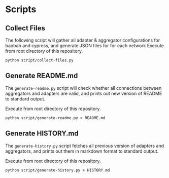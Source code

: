 # Scripts

## Collect Files

The following script will gather all adapter & aggregator configurations for baobab and cypress, and generate JSON files for for each network
Execute from root directory of this repository.

```
python script/collect-files.py
```

## Generate README.md

The `generate-readme.py` script will check whether all connections between aggregators and adapters are valid, and prints out new version of README to standard output.

Execute from root directory of this repository.

```
python script/generate-readme.py > README.md
```

## Generate HISTORY.md

The `generate-history.py` script fetches all previous version of adapters and aggregators, and prints out them in markdown format to standard output.

Execute from root directory of this repository.

```
python script/generate-history.py > HISTORY.md
```
